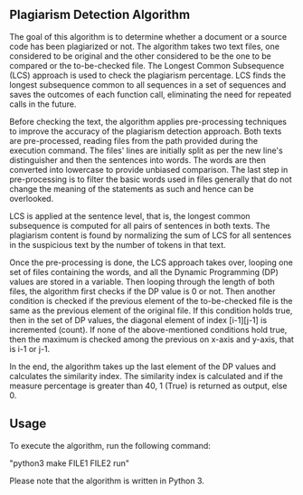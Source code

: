 ## Plagiarism Detection Algorithm

The goal of this algorithm is to determine whether a document or a source code has been plagiarized or not. The algorithm takes two text files, one considered to be original and the other considered to be the one to be compared or the to-be-checked file. The Longest Common Subsequence (LCS) approach is used to check the plagiarism percentage. LCS finds the longest subsequence common to all sequences in a set of sequences and saves the outcomes of each function call, eliminating the need for repeated calls in the future.

Before checking the text, the algorithm applies pre-processing techniques to improve the accuracy of the plagiarism detection approach. Both texts are pre-processed, reading files from the path provided during the execution command. The files' lines are initially split as per the new line's distinguisher and then the sentences into words. The words are then converted into lowercase to provide unbiased comparison. The last step in pre-processing is to filter the basic words used in files generally that do not change the meaning of the statements as such and hence can be overlooked.

LCS is applied at the sentence level, that is, the longest common subsequence is computed for all pairs of sentences in both texts. The plagiarism content is found by normalizing the sum of LCS for all sentences in the suspicious text by the number of tokens in that text.

Once the pre-processing is done, the LCS approach takes over, looping one set of files containing the words, and all the Dynamic Programming (DP) values are stored in a variable. Then looping through the length of both files, the algorithm first checks if the DP value is 0 or not. Then another condition is checked if the previous element of the to-be-checked file is the same as the previous element of the original file. If this condition holds true, then in the set of DP values, the diagonal element of index [i-1][j-1] is incremented (count). If none of the above-mentioned conditions hold true, then the maximum is checked among the previous on x-axis and y-axis, that is i-1 or j-1. 

In the end, the algorithm takes up the last element of the DP values and calculates the similarity index. The similarity index is calculated and if the measure percentage is greater than 40, 1 (True) is returned as output, else 0. 

## Usage

To execute the algorithm, run the following command: 

"python3 make FILE1 FILE2 run"

Please note that the algorithm is written in Python 3.
